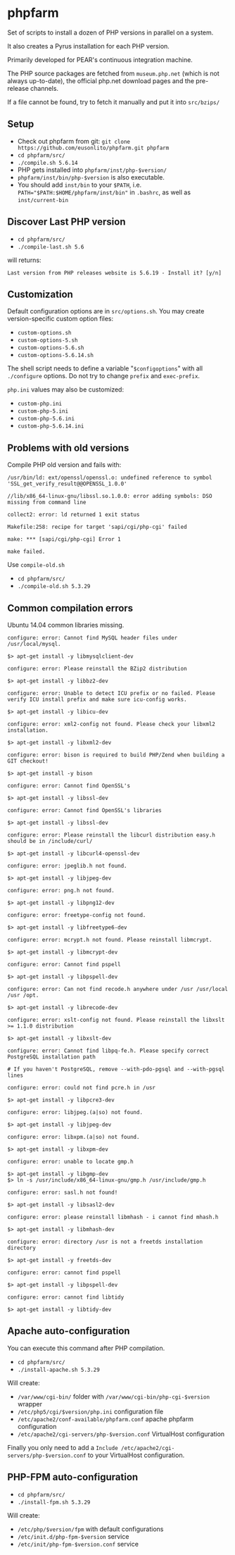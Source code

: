 phpfarm
=======

Set of scripts to install a dozen of PHP versions in parallel on a system.

It also creates a Pyrus installation for each PHP version.

Primarily developed for PEAR's continuous integration machine.

The PHP source packages are fetched from `museum.php.net` (which is not always up-to-date), the official php.net download pages and the pre-release channels.

If a file cannot be found, try to fetch it manually and put it into `src/bzips/`


Setup
-----
- Check out phpfarm from git: `git clone https://github.com/eusonlito/phpfarm.git phpfarm`
- `cd phpfarm/src/`
- `./compile.sh 5.6.14`
- PHP gets installed into `phpfarm/inst/php-$version/`
- `phpfarm/inst/bin/php-$version` is also executable.
- You should add `inst/bin` to your `$PATH`, i.e. `PATH="$PATH:$HOME/phpfarm/inst/bin"` in `.bashrc`, as well as `inst/current-bin`

Discover Last PHP version
-------------------------

- `cd phpfarm/src/`
- `./compile-last.sh 5.6`

will returns:

```
Last version from PHP releases website is 5.6.19 - Install it? [y/n]
```

Customization
-------------
Default configuration options are in `src/options.sh`.
You may create version-specific custom option files:

- `custom-options.sh`
- `custom-options-5.sh`
- `custom-options-5.6.sh`
- `custom-options-5.6.14.sh`

The shell script needs to define a variable "`$configoptions`" with all `./configure` options.
Do not try to change `prefix` and `exec-prefix`.

`php.ini` values may also be customized:

- `custom-php.ini`
- `custom-php-5.ini`
- `custom-php-5.6.ini`
- `custom-php-5.6.14.ini`

Problems with old versions
--------------------------

Compile PHP old version and fails with:

    /usr/bin/ld: ext/openssl/openssl.o: undefined reference to symbol 'SSL_get_verify_result@@OPENSSL_1.0.0'

    //lib/x86_64-linux-gnu/libssl.so.1.0.0: error adding symbols: DSO missing from command line

    collect2: error: ld returned 1 exit status

    Makefile:258: recipe for target 'sapi/cgi/php-cgi' failed

    make: *** [sapi/cgi/php-cgi] Error 1

    make failed.

Use `compile-old.sh`

- `cd phpfarm/src/`
- `./compile-old.sh 5.3.29`

Common compilation errors
-------------------------

Ubuntu 14.04 common libraries missing.

    configure: error: Cannot find MySQL header files under /usr/local/mysql.

    $> apt-get install -y libmysqlclient-dev

    configure: error: Please reinstall the BZip2 distribution

    $> apt-get install -y libbz2-dev

    configure: error: Unable to detect ICU prefix or no failed. Please verify ICU install prefix and make sure icu-config works.

    $> apt-get install -y libicu-dev

    configure: error: xml2-config not found. Please check your libxml2 installation.

    $> apt-get install -y libxml2-dev

    configure: error: bison is required to build PHP/Zend when building a GIT checkout!

    $> apt-get install -y bison

    configure: error: Cannot find OpenSSL's

    $> apt-get install -y libssl-dev

    configure: error: Cannot find OpenSSL's libraries

    $> apt-get install -y libssl-dev

    configure: error: Please reinstall the libcurl distribution easy.h should be in /include/curl/

    $> apt-get install -y libcurl4-openssl-dev

    configure: error: jpeglib.h not found.

    $> apt-get install -y libjpeg-dev

    configure: error: png.h not found.

    $> apt-get install -y libpng12-dev

    configure: error: freetype-config not found.

    $> apt-get install -y libfreetype6-dev

    configure: error: mcrypt.h not found. Please reinstall libmcrypt.

    $> apt-get install -y libmcrypt-dev

    configure: error: Cannot find pspell

    $> apt-get install -y libpspell-dev

    configure: error: Can not find recode.h anywhere under /usr /usr/local /usr /opt.

    $> apt-get install -y librecode-dev

    configure: error: xslt-config not found. Please reinstall the libxslt >= 1.1.0 distribution

    $> apt-get install -y libxslt-dev

    configure: error: Cannot find libpq-fe.h. Please specify correct PostgreSQL installation path

    # If you haven't PostgreSQL, remove --with-pdo-pgsql and --with-pgsql lines

    configure: error: could not find pcre.h in /usr

    $> apt-get install -y libpcre3-dev

    configure: error: libjpeg.(a|so) not found.

    $> apt-get install -y libjpeg-dev

    configure: error: libxpm.(a|so) not found.

    $> apt-get install -y libxpm-dev

    configure: error: unable to locate gmp.h

    $> apt-get install -y libgmp-dev
    $> ln -s /usr/include/x86_64-linux-gnu/gmp.h /usr/include/gmp.h

    configure: error: sasl.h not found!

    $> apt-get install -y libsasl2-dev

    configure: error: please reinstall libmhash - i cannot find mhash.h

    $> apt-get install -y libmhash-dev

    configure: error: directory /usr is not a freetds installation directory

    $> apt-get install -y freetds-dev

    configure: error: cannot find pspell

    $> apt-get install -y libpspell-dev

    configure: error: cannot find libtidy

    $> apt-get install -y libtidy-dev

Apache auto-configuration
-------------------------

You can execute this command after PHP compilation.

- `cd phpfarm/src/`
- `./install-apache.sh 5.3.29`

Will create:

* `/var/www/cgi-bin/` folder with `/var/www/cgi-bin/php-cgi-$version` wrapper
* `/etc/php5/cgi/$version/php.ini` configuration file
* `/etc/apache2/conf-available/phpfarm.conf` apache phpfarm configuration
* `/etc/apache2/cgi-servers/php-$version.conf` VirtualHost configuration

Finally you only need to add a `Include /etc/apache2/cgi-servers/php-$version.conf` to your VirtualHost configuration.

PHP-FPM auto-configuration
-------------------------

- `cd phpfarm/src/`
- `./install-fpm.sh 5.3.29`

Will create:

* `/etc/php/$version/fpm` with default configurations
* `/etc/init.d/php-fpm-$version` service
* `/etc/init/php-fpm-$version.conf` service
